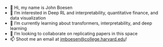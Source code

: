 - 👋 Hi, my name is John Boesen
- 👀 I’m interested in Deep RL and interpretability, quantitative finance, and data visualization
- 🌱 I’m currently learning about transformers, interpretability, and deep learning
- 💞️ I’m looking to collaborate on replicating papers in this space
- 📫 Shoot me an email at jmboesen@college.harvard.edu!
<!---
jboesen/jboesen is a ✨ special ✨ repository because its `README.md` (this file) appears on your GitHub profile.
You can click the Preview link to take a look at your changes.
--->
